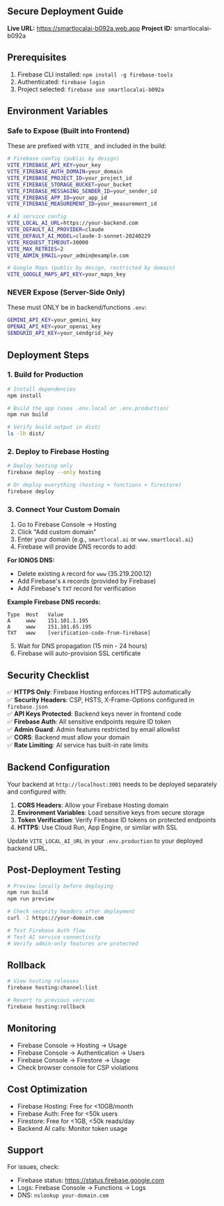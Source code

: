 ## Secure Deployment Guide

**Live URL:** https://smartlocalai-b092a.web.app
**Project ID:** smartlocalai-b092a

## Prerequisites

1. Firebase CLI installed: `npm install -g firebase-tools`
2. Authenticated: `firebase login`
3. Project selected: `firebase use smartlocalai-b092a`

## Environment Variables

### Safe to Expose (Built into Frontend)
These are prefixed with `VITE_` and included in the build:

```bash
# Firebase config (public by design)
VITE_FIREBASE_API_KEY=your_key
VITE_FIREBASE_AUTH_DOMAIN=your_domain
VITE_FIREBASE_PROJECT_ID=your_project_id
VITE_FIREBASE_STORAGE_BUCKET=your_bucket
VITE_FIREBASE_MESSAGING_SENDER_ID=your_sender_id
VITE_FIREBASE_APP_ID=your_app_id
VITE_FIREBASE_MEASUREMENT_ID=your_measurement_id

# AI service config
VITE_LOCAL_AI_URL=https://your-backend.com
VITE_DEFAULT_AI_PROVIDER=claude
VITE_DEFAULT_AI_MODEL=claude-3-sonnet-20240229
VITE_REQUEST_TIMEOUT=30000
VITE_MAX_RETRIES=2
VITE_ADMIN_EMAIL=your_admin@example.com

# Google Maps (public by design, restricted by domain)
VITE_GOOGLE_MAPS_API_KEY=your_maps_key
```

### NEVER Expose (Server-Side Only)
These must ONLY be in backend/functions `.env`:

```bash
GEMINI_API_KEY=your_gemini_key
OPENAI_API_KEY=your_openai_key
SENDGRID_API_KEY=your_sendgrid_key
```

## Deployment Steps

### 1. Build for Production

```bash
# Install dependencies
npm install

# Build the app (uses .env.local or .env.production)
npm run build

# Verify build output in dist/
ls -lh dist/
```

### 2. Deploy to Firebase Hosting

```bash
# Deploy hosting only
firebase deploy --only hosting

# Or deploy everything (hosting + functions + firestore)
firebase deploy
```

### 3. Connect Your Custom Domain

1. Go to Firebase Console → Hosting
2. Click "Add custom domain"
3. Enter your domain (e.g., `smartlocal.ai` or `www.smartlocal.ai`)
4. Firebase will provide DNS records to add:

**For IONOS DNS:**
- Delete existing `A` record for `www` (35.219.200.12)
- Add Firebase's `A` records (provided by Firebase)
- Add Firebase's `TXT` record for verification

**Example Firebase DNS records:**
```
Type  Host   Value
A     www    151.101.1.195
A     www    151.101.65.195
TXT   www    [verification-code-from-firebase]
```

5. Wait for DNS propagation (15 min - 24 hours)
6. Firebase will auto-provision SSL certificate

## Security Checklist

✅ **HTTPS Only**: Firebase Hosting enforces HTTPS automatically  
✅ **Security Headers**: CSP, HSTS, X-Frame-Options configured in `firebase.json`  
✅ **API Keys Protected**: Backend keys never in frontend code  
✅ **Firebase Auth**: All sensitive endpoints require ID token  
✅ **Admin Guard**: Admin features restricted by email allowlist  
✅ **CORS**: Backend must allow your domain  
✅ **Rate Limiting**: AI service has built-in rate limits  

## Backend Configuration

Your backend at `http://localhost:3001` needs to be deployed separately and configured with:

1. **CORS Headers**: Allow your Firebase Hosting domain
2. **Environment Variables**: Load sensitive keys from secure storage
3. **Token Verification**: Verify Firebase ID tokens on protected endpoints
4. **HTTPS**: Use Cloud Run, App Engine, or similar with SSL

Update `VITE_LOCAL_AI_URL` in your `.env.production` to your deployed backend URL.

## Post-Deployment Testing

```bash
# Preview locally before deploying
npm run build
npm run preview

# Check security headers after deployment
curl -I https://your-domain.com

# Test Firebase Auth flow
# Test AI service connectivity
# Verify admin-only features are protected
```

## Rollback

```bash
# View hosting releases
firebase hosting:channel:list

# Revert to previous version
firebase hosting:rollback
```

## Monitoring

- Firebase Console → Hosting → Usage
- Firebase Console → Authentication → Users
- Firebase Console → Firestore → Usage
- Check browser console for CSP violations

## Cost Optimization

- Firebase Hosting: Free for <10GB/month
- Firebase Auth: Free for <50k users
- Firestore: Free for <1GB, <50k reads/day
- Backend AI calls: Monitor token usage

## Support

For issues, check:
- Firebase status: https://status.firebase.google.com
- Logs: Firebase Console → Functions → Logs
- DNS: `nslookup your-domain.com`
